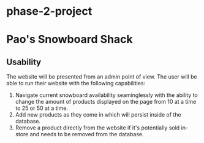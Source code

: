 # phase-2-project

# Pao's Snowboard Shack

## Usability

The website will be presented from an admin point of view. The user will be able to run their website with the following capabilities:

1. Navigate current snowboard availability seaminglessly with the ability to change the amount of products displayed on the page from 10 at a time to 25 or 50 at a time.
2. Add new products as they come in which will persist inside of the database.
3. Remove a product directly from the website if it's potentially sold in-store and needs to be removed from the database. 